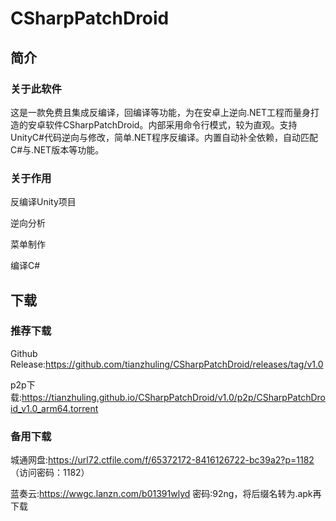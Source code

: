 # CSharpPatchDroid
## 简介
### 关于此软件
这是一款免费且集成反编译，回编译等功能，为在安卓上逆向.NET工程而量身打造的安卓软件CSharpPatchDroid。内部采用命令行模式，较为直观。支持UnityC#代码逆向与修改，简单.NET程序反编译。内置自动补全依赖，自动匹配C#与.NET版本等功能。
### 关于作用
反编译Unity项目

逆向分析

菜单制作

编译C#

## 下载
### 推荐下载
Github Release:https://github.com/tianzhuling/CSharpPatchDroid/releases/tag/v1.0

p2p下载:https://tianzhuling.github.io/CSharpPatchDroid/v1.0/p2p/CSharpPatchDroid_v1.0_arm64.torrent
### 备用下载
城通网盘:https://url72.ctfile.com/f/65372172-8416126722-bc39a2?p=1182 （访问密码：1182）

蓝奏云:https://wwgc.lanzn.com/b01391wlyd
密码:92ng，将后缀名转为.apk再下载
